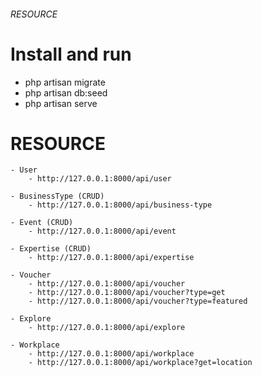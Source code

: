 ###### RESOURCE ######

# Install and run
- php artisan migrate
- php artisan db:seed
- php artisan serve

# RESOURCE

    - User
        - http://127.0.0.1:8000/api/user

    - BusinessType (CRUD)
        - http://127.0.0.1:8000/api/business-type

    - Event (CRUD)
        - http://127.0.0.1:8000/api/event

    - Expertise (CRUD)
        - http://127.0.0.1:8000/api/expertise

    - Voucher
        - http://127.0.0.1:8000/api/voucher 
        - http://127.0.0.1:8000/api/voucher?type=get
        - http://127.0.0.1:8000/api/voucher?type=featured

    - Explore
        - http://127.0.0.1:8000/api/explore

    - Workplace
        - http://127.0.0.1:8000/api/workplace
        - http://127.0.0.1:8000/api/workplace?get=location


